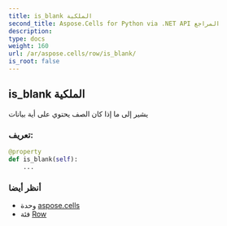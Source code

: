 ```yaml
---
title: is_blank الملكية
second_title: Aspose.Cells for Python via .NET API المراجع
description:
type: docs
weight: 160
url: /ar/aspose.cells/row/is_blank/
is_root: false
---
```

##  is_blank الملكية

يشير إلى ما إذا كان الصف يحتوي على أية بيانات
###  تعريف:
```python
@property
def is_blank(self):
    ...
```

###  أنظر أيضا
* وحدة [aspose.cells](../../)
* فئة [Row](/cells/python-net/ar/aspose.cells/row)

